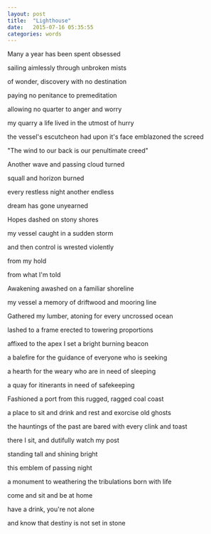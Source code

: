 ```yaml
---
layout: post
title:  "Lighthouse"
date:   2015-07-16 05:35:55
categories: words
---
```


Many a year has been spent obsessed

sailing aimlessly through unbroken mists

of wonder, discovery with no destination

paying no penitance to premeditation

allowing no quarter to anger and worry

my quarry a life lived in the utmost of hurry

the vessel's escutcheon had upon it's face emblazoned the screed

"The wind to our back is our penultimate creed"



Another wave and passing cloud turned

squall and horizon burned

every restless night another endless

dream has gone unyearned

Hopes dashed on stony shores

my vessel caught in a sudden storm

and then control is wrested violently

from my hold

from what I'm told



Awakening awashed on a familiar shoreline

my vessel a memory of driftwood and mooring line

Gathered my lumber, atoning for every uncrossed ocean

lashed to a frame erected to towering proportions

affixed to the apex I set a bright burning beacon

a balefire for the guidance of everyone who is seeking

a hearth for the weary who are in need of sleeping

a quay for itinerants in need of safekeeping



Fashioned a port from this rugged, ragged coal coast

a place to sit and drink and rest and exorcise old ghosts

the hauntings of the past are bared with every clink and toast

there I sit, and dutifully watch my post

standing tall and shining bright

this emblem of passing night

a monument to weathering the tribulations born with life

come and sit and be at home

have a drink, you're not alone

and know that destiny is not set in stone
